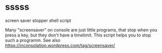 # sssss
screen saver stopper shell script

Many "screensaver" on console are just little programs, that stop when you press a key, but they don't have a timelimit. This script helps you to stop such a programm.
See also https://inconsolation.wordpress.com/tag/screensaver/
